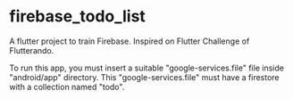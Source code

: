 # firebase_todo_list

A flutter project to train Firebase. Inspired on Flutter Challenge of Flutterando.

To run this app, you must insert a suitable "google-services.file" file inside "android/app" directory.
This "google-services.file" must have a firestore with a collection named "todo".
